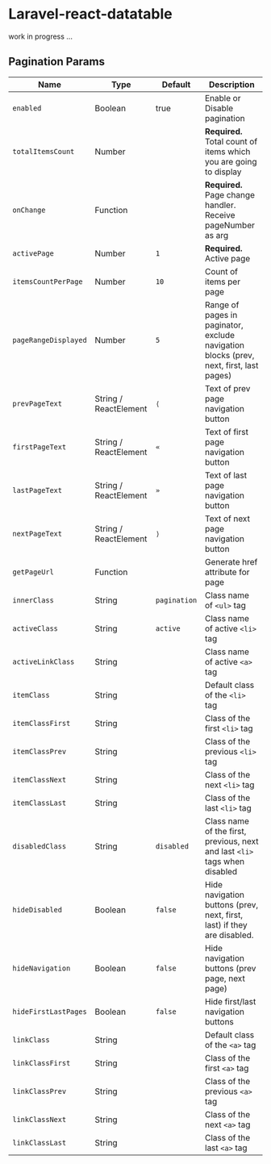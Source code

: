 # Laravel-react-datatable

work in progress ...

## Pagination Params

| Name                 | Type                  | Default      | Description                                                                            |
| -------------------- | --------------------- | ------------ | -------------------------------------------------------------------------------------- |
| `enabled`            | Boolean               | true         | Enable or Disable pagination                                                           |
| `totalItemsCount`    | Number                |              | **Required.** Total count of items which you are going to display                      |
| `onChange`           | Function              |              | **Required.** Page change handler. Receive pageNumber as arg                           |
| `activePage`         | Number                | `1`          | **Required.** Active page                                                              |
| `itemsCountPerPage`  | Number                | `10`         | Count of items per page                                                                |
| `pageRangeDisplayed` | Number                | `5`          | Range of pages in paginator, exclude navigation blocks (prev, next, first, last pages) |
| `prevPageText`       | String / ReactElement | `⟨`          | Text of prev page navigation button                                                    |
| `firstPageText`      | String / ReactElement | `«`          | Text of first page navigation button                                                   |
| `lastPageText`       | String / ReactElement | `»`          | Text of last page navigation button                                                    |
| `nextPageText`       | String / ReactElement | `⟩`          | Text of next page navigation button                                                    |
| `getPageUrl`         | Function              |              | Generate href attribute for page                                                       |
| `innerClass`         | String                | `pagination` | Class name of `<ul>` tag                                                               |
| `activeClass`        | String                | `active`     | Class name of active `<li>` tag                                                        |
| `activeLinkClass`    | String                |              | Class name of active `<a>` tag                                                         |
| `itemClass`          | String                |              | Default class of the `<li>` tag                                                        |
| `itemClassFirst`     | String                |              | Class of the first `<li>` tag                                                          |
| `itemClassPrev`      | String                |              | Class of the previous `<li>` tag                                                       |
| `itemClassNext`      | String                |              | Class of the next `<li>` tag                                                           |
| `itemClassLast`      | String                |              | Class of the last `<li>` tag                                                           |
| `disabledClass`      | String                | `disabled`   | Class name of the first, previous, next and last `<li>` tags when disabled             |
| `hideDisabled`       | Boolean               | `false`      | Hide navigation buttons (prev, next, first, last) if they are disabled.                |
| `hideNavigation`     | Boolean               | `false`      | Hide navigation buttons (prev page, next page)                                         |
| `hideFirstLastPages` | Boolean               | `false`      | Hide first/last navigation buttons                                                     |
| `linkClass`          | String                |              | Default class of the `<a>` tag                                                         |
| `linkClassFirst`     | String                |              | Class of the first `<a>` tag                                                           |
| `linkClassPrev`      | String                |              | Class of the previous `<a>` tag                                                        |
| `linkClassNext`      | String                |              | Class of the next `<a>` tag                                                            |
| `linkClassLast`      | String                |              | Class of the last `<a>` tag                                                            |
